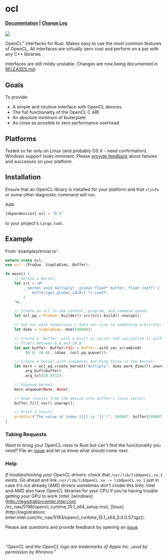 # ocl

#### [Documentation](http://doc.cogciprocate.com/ocl/) | [Change Log](https://github.com/cogciprocate/ocl/blob/master/RELEASES.md)

[![](http://meritbadge.herokuapp.com/ocl)](https://crates.io/crates/ocl)


OpenCL&trade; interfaces for Rust. Makes easy to use the most common features
of OpenCL. All interfaces are virtually zero-cost and perform on a par with
any C++ libraries.

Interfaces are still mildly unstable. Changes are now being documented in
[RELEASES.md](https://github.com/cogciprocate/ocl/blob/master/RELEASES.md).


## Goals

To provide:
- A simple and intuitive interface with OpenCL devices
- The full functionality of the OpenCL C ABI
- An absolute minimum of boilerplate
- As close as possible to zero performance overhead


## Platforms

Tested so far only on Linux (and probably OS X - need confirmation). Windows
support looks imminent. Please [provide
feedback](https://github.com/cogciprocate/ocl_rust/issues) about failures and
successes on your platform.


## Installation

Ensure that an OpenCL library is installed for your platform and that `clinfo`
or some other diagnostic command will run.

Add:

```rust
[dependencies] ocl = "0.5"
```

to your project's `Cargo.toml`.


## Example 

From 'examples/trivial.rs':
```rust
extern crate ocl;
use ocl::{ProQue, SimpleDims, Buffer};

fn main() {
    // Define a kernel:
    let src = r#"
        __kernel void multiply(__global float* buffer, float coeff) {
            buffer[get_global_id(0)] *= coeff;
        }
    "#;

    // Create an all-in-one context, program, and command queue:
    let ocl_pq = ProQue::builder().src(src).build().unwrap();

    // Set our work dimensions / data set size to something arbitrary:
    let dims = SimpleDims::One(500000);

    // Create a 'Buffer' with a built-in vector and initialize it with random 
    // floats between 0.0 and 20.0:
    let mut buffer: Buffer<f32> = Buffer::with_vec_scrambled(
         (0.0, 20.0), &dims, &ocl_pq.queue());

    // Create a kernel with arguments matching those in the kernel:
    let kern = ocl_pq.create_kernel("multiply", dims.work_dims()).unwrap()
        .arg_buf(&buffer)
        .arg_scl(10.0f32);

    // Enqueue kernel:
    kern.enqueue(None, None);

    // Read results from the device into buffer's local vector:
    buffer.fill_vec().unwrap();

    // Print a result:
    println!("The value at index [{}] is '{}'!", 200007, buffer[200007]);
}

```


### Taking Requests

Want to bring your OpenCL-ness to Rust but can't find the functionality you
need? File an [issue](https://github.com/cogciprocate/ocl_rust/issues) and
let us know what should come next.


### Help

*If troubleshooting your OpenCL drivers:* check that `/usr/lib/libOpenCL.so.1`
exists. Go ahead and link `/usr/lib/libOpenCL.so -> libOpenCL.so.1` just in
case it's not already (AMD drivers sometimes don't create this link).  Intel
and AMD also have OpenCL libraries for your CPU if you're having trouble
getting your GPU to work (intel: [windows](http://registrationcenter.intel.com
/irc_nas/5198/opencl_runtime_15.1_x64_setup.msi), [linux](http://registrationc
enter.intel.com/irc_nas/5193/opencl_runtime_15.1_x64_5.0.0.57.tgz)).

Please ask questions and provide feedback by opening an
[issue](https://github.com/cogciprocate/ocl_rust/issues).

<br/>

*“OpenCL and the OpenCL logo are trademarks of Apple Inc. used by permission
by Khronos.”*
